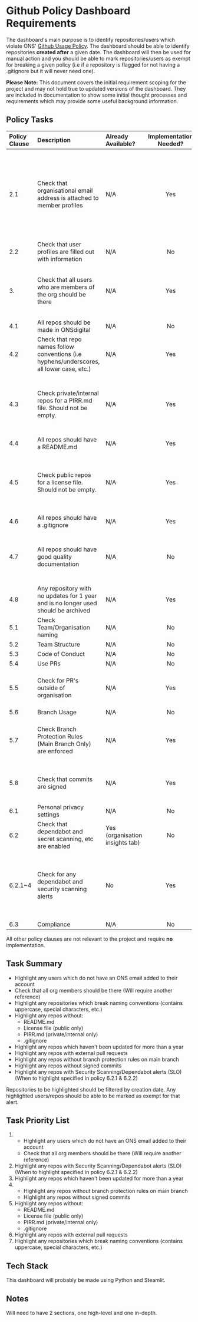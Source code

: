# Github Policy Dashboard Requirements

The dashboard's main purpose is to identify repositories/users which violate ONS' [Github Usage Policy](https://officenationalstatistics.sharepoint.com/sites/ONS_DDaT_Communities/Software%20Engineering%20Policies/Forms/AllItems.aspx?id=%2Fsites%2FONS%5FDDaT%5FCommunities%2FSoftware%20Engineering%20Policies%2FSoftware%20Engineering%20Policies%2FApproved%2FPDF%2FGitHub%20Usage%20Policy%2Epdf&parent=%2Fsites%2FONS%5FDDaT%5FCommunities%2FSoftware%20Engineering%20Policies%2FSoftware%20Engineering%20Policies%2FApproved%2FPDF).
The dashboard should be able to identify repositories **created after** a given date.
The dashboard will then be used for manual action and you should be able to mark repositories/users as exempt for breaking a given policy (i.e if a repository is flagged for not having a .gitignore but it will never need one).

**Please Note:** This document covers the initial requirement scoping for the project and may not hold true to updated versions of the dashboard. They are included in documentation to show some initial thought processes and requirements which may provide some useful background information.

## Policy Tasks

| Policy Clause | Description | Already Available? | Implementation Needed? | Potential Limitations | Complexity (1-10) | Time to Complete | Security Importance | Priority |
|:--------------|:------------|:-------------------|:----------------------:|:----------------------|:------------------|:-----------------|:--------------------|:---------|
| 2.1 | Check that organisational email address is attached to member profiles | N/A | Yes | Github API can only get user emails if they're provided in their public profile - most of the time this field is empty | 8 | ? | High | High if possible |
| 2.2 | Check that user profiles are filled out with information | N/A | No | N/A | N/A | N/A |
| 3. | Check that all users who are members of the org should be there | N/A | Yes | Will need another reference point to compare against Github | 6 | Depends on reference source | High | High if possible |
| 4.1 | All repos should be made in ONSdigital | N/A | No | N/A | N/A | N/A | N/A | N/A |
| 4.2 | Check that repo names follow conventions (i.e hyphens/underscores, all lower case, etc.) | N/A | Yes | None | 2 | 1 Day | Low | Low |
| 4.3 | Check private/internal repos for a PIRR.md file. Should not be empty. | N/A | Yes | None | 4 | 2 Days (Will need to figure out repo content access through the API) | Medium | Medium |
| 4.4 | All repos should have a README.md | N/A | Yes | None | 3 | 1 Day | Low | Medium |
| 4.5 | Check public repos for a license file. Should not be empty. | N/A | Yes | None | 4 | 2 Days (Will need to figure out repo content access through the API) | Low | Medium |
| 4.6 | All repos should have a .gitignore | N/A | Yes | None | 2 | 1 Day | Medium | Medium |
| 4.7 | All repos should have good quality documentation | N/A | No | Might be something for SDP - Could check if /docs is present | N/A | N/A | N/A | N/A |
| 4.8 | Any repository with no updates for 1 year and is no longer used should be archived | N/A | Yes | None | 2 | 1 Day | High | High |
| 5.1 | Check Team/Organisation naming | N/A | No | None | N/A | N/A | N/A | N/A |
| 5.2 | Team Structure | N/A | No | None | N/A | N/A | N/A | N/A |
| 5.3 | Code of Conduct | N/A | No | None | N/A | N/A | N/A | N/A |
| 5.4 | Use PRs | N/A | No | None | N/A | N/A | N/A | N/A |
| 5.5 | Check for PR's outside of organisation | N/A | Yes | None | 4 | 2 Days (Will need to figure out PR's using Github API) | Low | Nice to Have |
| 5.6 | Branch Usage | N/A | No | None | N/A | N/A | N/A | N/A |
| 5.7 | Check Branch Protection Rules (Main Branch Only) are enforced | N/A | Yes | None | 4 | 2 Days (Will need to figure out branch protection enpoint) | Medium | Medium |
| 5.8 | Check that commits are signed | N/A | Yes | None | 4 | 2 Days (Will need to figure out commits endpoint) | Medium | Medium |
| 6.1 | Personal privacy settings | N/A | No | None | N/A | N/A | N/A | N/A |
| 6.2 | Check that dependabot and secret scanning, etc are enabled | Yes (organisation insights tab) | No | None | N/A | N/A | N/A | N/A |
| 6.2.1~4 | Check for any dependabot and security scanning alerts | No | Yes | None | 5 | 3 Days (Will need to figure out API endpoints for Dependabot and Scanning) | High | High |
| 6.3 | Compliance | N/A | No | None | N/A | N/A |

All other policy clauses are not relevant to the project and require **no** implementation.

## Task Summary
- Highlight any users which do not have an ONS email added to their account
- Check that all org members should be there (Will require another reference)
- Highlight any repositories which break naming conventions (contains uppercase, special characters, etc.)
- Highlight any repos without:
    - README.md
    - License file (public only)
    - PIRR.md (private/internal only)
    - .gitignore
- Highlight any repos which haven't been updated for more than a year
- Highlight any repos with external pull requests
- Highlight any repos without branch protection rules on main branch
- Highlight any repos without signed commits
- Highlight any repos with Security Scanning/Dependabot alerts (SLO) (When to highlight specified in policy 6.2.1 & 6.2.2)

Repositories to be highlighted should be filtered by creation date.
Any highlighted users/repos should be able to be marked as exempt for that alert.

## Task Priority List
1. 
    - Highlight any users which do not have an ONS email added to their account
    - Check that all org members should be there (Will require another reference)
2. Highlight any repos with Security Scanning/Dependabot alerts (SLO) (When to highlight specified in policy 6.2.1 & 6.2.2)
3. Highlight any repos which haven't been updated for more than a year
4. 
    - Highlight any repos without branch protection rules on main branch
    - Highlight any repos without signed commits
5. Highlight any repos without:
    - README.md
    - License file (public only)
    - PIRR.md (private/internal only)
    - .gitignore
6. Highlight any repos with external pull requests
7. Highlight any repositories which break naming conventions (contains uppercase, special characters, etc.)

## Tech Stack
This dashboard will probably be made using Python and Steamlit.

## Notes
Will need to have 2 sections, one high-level and one in-depth.